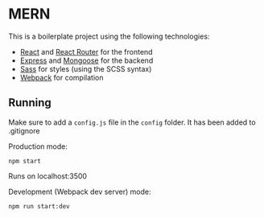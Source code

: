 # MERN

This is a boilerplate project using the following technologies:
- [React](https://facebook.github.io/react/) and [React Router](https://reacttraining.com/react-router/) for the frontend
- [Express](http://expressjs.com/) and [Mongoose](http://mongoosejs.com/) for the backend
- [Sass](http://sass-lang.com/) for styles (using the SCSS syntax)
- [Webpack](https://webpack.github.io/) for compilation


## Running

Make sure to add a `config.js` file in the `config` folder. It has been added to .gitignore

Production mode:

```shell
npm start
```

Runs on localhost:3500



Development (Webpack dev server) mode:

```shell
npm run start:dev
```
